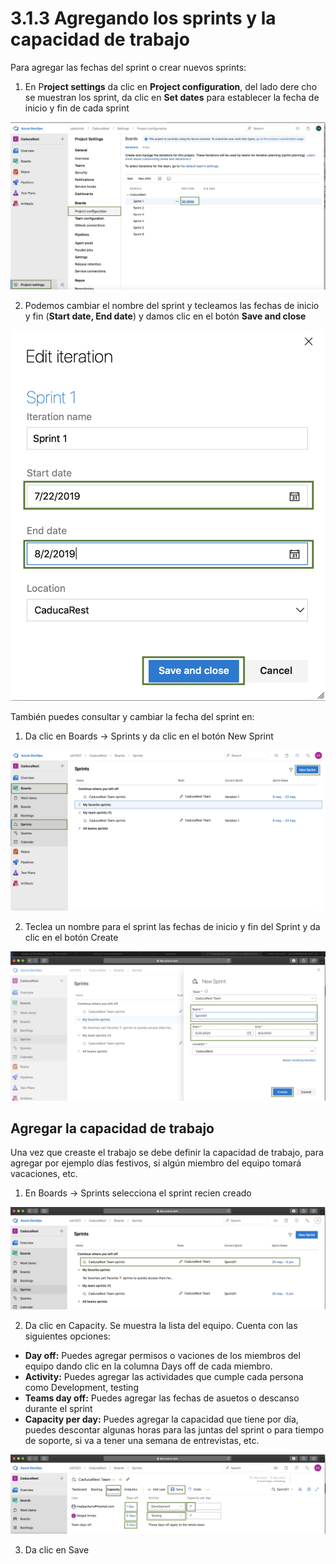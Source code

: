 # 3.1.3 Agregando los sprints y la capacidad de trabajo

Para agregar las fechas del sprint o crear nuevos sprints:

1. En P**roject settings** da clic en **Project configuration**, del lado dere cho se muestran los sprint, da clic en **Set dates** para establecer la fecha de inicio y fin de cada sprint

![](../../.gitbook/assets/image%20%28323%29.png)

2. Podemos cambiar el nombre del sprint y tecleamos las fechas de inicio y fin \(**Start date, End date**\)  y damos clic en el botón **Save and close**

![](../../.gitbook/assets/image%20%28289%29.png)

También puedes consultar y cambiar la fecha del sprint en:

1. Da clic en Boards -&gt; Sprints y da clic en el botón New Sprint

![](../../.gitbook/assets/image%20%28448%29.png)

2. Teclea un nombre para el sprint las fechas de inicio y fin del Sprint y da clic en el botón Create

![](../../.gitbook/assets/image%20%28442%29.png)

## Agregar la capacidad de trabajo

Una vez que creaste el trabajo se debe definir la capacidad de trabajo, para agregar por ejemplo días festivos, si algún miembro del equipo tomará vacaciones, etc.

1. En Boards -&gt; Sprints selecciona el sprint recien creado

![](../../.gitbook/assets/image%20%28440%29.png)

2. Da clic en Capacity. Se muestra la lista del equipo. Cuenta con las siguientes opciones:

* **Day off:** Puedes agregar permisos o vaciones de los miembros del equipo dando clic en la columna Days off de cada miembro.
* **Activity:** Puedes agregar las actividades que cumple cada persona como Development, testing
* **Teams day off:** Puedes agregar las fechas de asuetos o descanso durante el sprint
* **Capacity per day:** Puedes agregar la capacidad que tiene por día, puedes descontar algunas horas para las juntas del sprint o para tiempo de soporte, si va a tener una semana de entrevistas, etc.

![](../../.gitbook/assets/image%20%28447%29.png)

3. Da clic en Save

